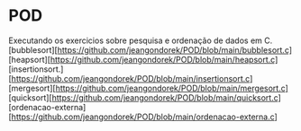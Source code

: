 # POD

Executando os exercicios sobre pesquisa e ordenação de dados em C.<br>
[bubblesort][https://github.com/jeangondorek/POD/blob/main/bubblesort.c]<br>
[heapsort][https://github.com/jeangondorek/POD/blob/main/heapsort.c]<br>
[insertionsort.][https://github.com/jeangondorek/POD/blob/main/insertionsort.c]<br>
[mergesort][https://github.com/jeangondorek/POD/blob/main/mergesort.c]<br>
[quicksort][https://github.com/jeangondorek/POD/blob/main/quicksort.c]<br>
[ordenacao-externa][https://github.com/jeangondorek/POD/blob/main/ordenacao-externa.c]<br>
